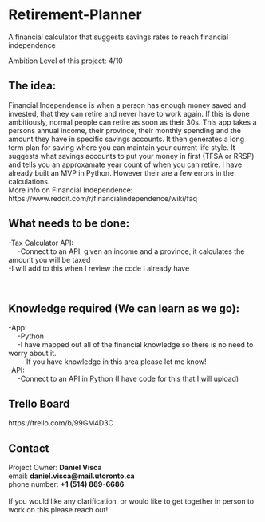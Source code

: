 # Retirement-Planner
A financial calculator that suggests savings rates to reach financial independence


Ambition Level of this project: 4/10

<h2>The idea:</h2> 
<p>
Financial Independence is when a person has enough money saved and invested, that they can retire and never have to work again. If this is done ambitiously, normal people can retire as soon as their 30s.
This app takes a persons annual income, their province, their monthly spending and the amount they have in specific savings accounts.
It then generates a long term plan for saving where you can maintain your current life style. It suggests what savings accounts to put your money in first (TFSA or RRSP) and tells you an approxamate year count of when you can retire. I have already built an MVP
in Python. However their are a few errors in the calculations. <br>
More info on Financial Independence: https://www.reddit.com/r/financialindependence/wiki/faq

</p>

<h2>What needs to be done:</h2>
<p>
-Tax Calculator API: <br>
    &emsp; -Connect to an API, given an income and a province, it calculates the amount you will be taxed <br>
-I will add to this when I review the code I already have<br>
 </p>
<br>
<h2>Knowledge required (We can learn as we go):</h2>
<p>
-App: <br>
    &emsp; -Python <br>
    &emsp; -I have mapped out all of the financial knowledge so there is no need to worry about it. <br>
    &emsp; &emsp; If you have knowledge in this area please let me know! <br>
-API:<br>
    &emsp; -Connect to an API in Python (I have code for this that I will upload) <br>
</p>

<h2>Trello Board</h2>
<p>
https://trello.com/b/99GM4D3C  <br>
</p>
<h2>Contact</h2>
<p>
  Project Owner: <strong>Daniel Visca</strong> <br>
  email: <strong>daniel.visca@mail.utoronto.ca</strong> <br> 
  phone number: <strong> +1 (514) 889-6686 </strong> <br>
  <br>
  If you would like any clarification, or would like to get together in person to work on this please reach out!
</p>
